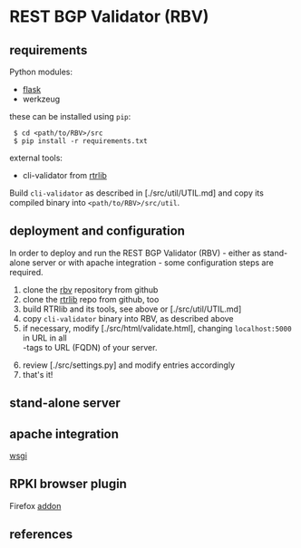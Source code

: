 # REST BGP Validator (RBV)

## requirements

Python modules:
 - [flask]
 - werkzeug

these can be installed using `pip`:
```
 $ cd <path/to/RBV>/src
 $ pip install -r requirements.txt
```
external tools:
 - cli-validator from [rtrlib]

Build `cli-validator` as described in [./src/util/UTIL.md] and copy its
compiled binary into `<path/to/RBV>/src/util`.

## deployment and configuration

In order to deploy and run the REST BGP Validator (RBV) - either as stand-alone
server or with apache integration - some configuration steps are required.

1. clone the [rbv] repository from github
2. clone the [rtrlib] repo from github, too
3. build RTRlib and its tools, see above or [./src/util/UTIL.md]
4. copy `cli-validator` binary into RBV, as described above
5. if necessary, modify [./src/html/validate.html], changing `localhost:5000`
   in URL in all <form>-tags to URL (FQDN) of your server.
6. review [./src/settings.py] and modify entries accordingly
7. that's it!

## stand-alone server

## apache integration

[wsgi]

## RPKI browser plugin

Firefox [addon]

## references

[flask]: http://flask.pocoo.org
[wsgi]: http://flask.pocoo.org/docs/0.10/deploying/mod_wsgi/

[rbv]: https://github.com/rtrlib/REST.git
[rtrlib]: https://github.com/rtrlib/rtrlib.git
[addon]: https://github.com/rtrlib/firefox-addon.git
